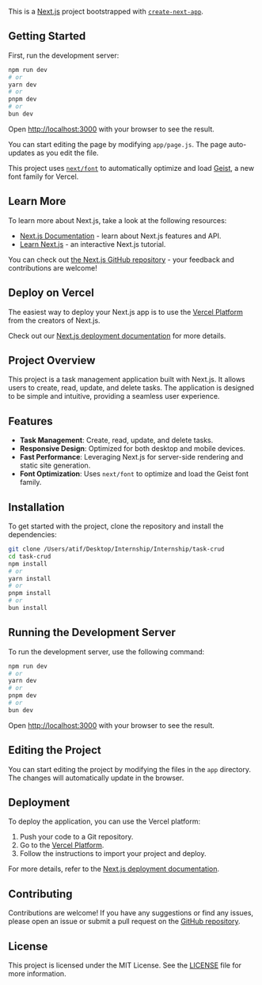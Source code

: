 This is a [Next.js](https://nextjs.org) project bootstrapped with [`create-next-app`](https://github.com/vercel/next.js/tree/canary/packages/create-next-app).

## Getting Started

First, run the development server:

```bash
npm run dev
# or
yarn dev
# or
pnpm dev
# or
bun dev
```

Open [http://localhost:3000](http://localhost:3000) with your browser to see the result.

You can start editing the page by modifying `app/page.js`. The page auto-updates as you edit the file.

This project uses [`next/font`](https://nextjs.org/docs/app/building-your-application/optimizing/fonts) to automatically optimize and load [Geist](https://vercel.com/font), a new font family for Vercel.

## Learn More

To learn more about Next.js, take a look at the following resources:

- [Next.js Documentation](https://nextjs.org/docs) - learn about Next.js features and API.
- [Learn Next.js](https://nextjs.org/learn) - an interactive Next.js tutorial.

You can check out [the Next.js GitHub repository](https://github.com/vercel/next.js) - your feedback and contributions are welcome!

## Deploy on Vercel

The easiest way to deploy your Next.js app is to use the [Vercel Platform](https://vercel.com/new?utm_medium=default-template&filter=next.js&utm_source=create-next-app&utm_campaign=create-next-app-readme) from the creators of Next.js.

Check out our [Next.js deployment documentation](https://nextjs.org/docs/app/building-your-application/deploying) for more details.

## Project Overview

This project is a task management application built with Next.js. It allows users to create, read, update, and delete tasks. The application is designed to be simple and intuitive, providing a seamless user experience.

## Features

- **Task Management**: Create, read, update, and delete tasks.
- **Responsive Design**: Optimized for both desktop and mobile devices.
- **Fast Performance**: Leveraging Next.js for server-side rendering and static site generation.
- **Font Optimization**: Uses `next/font` to optimize and load the Geist font family.

## Installation

To get started with the project, clone the repository and install the dependencies:

```bash
git clone /Users/atif/Desktop/Internship/Internship/task-crud
cd task-crud
npm install
# or
yarn install
# or
pnpm install
# or
bun install
```

## Running the Development Server

To run the development server, use the following command:

```bash
npm run dev
# or
yarn dev
# or
pnpm dev
# or
bun dev
```

Open [http://localhost:3000](http://localhost:3000) with your browser to see the result.

## Editing the Project

You can start editing the project by modifying the files in the `app` directory. The changes will automatically update in the browser.

## Deployment

To deploy the application, you can use the Vercel platform:

1. Push your code to a Git repository.
2. Go to the [Vercel Platform](https://vercel.com/new?utm_medium=default-template&filter=next.js&utm_source=create-next-app&utm_campaign=create-next-app-readme).
3. Follow the instructions to import your project and deploy.

For more details, refer to the [Next.js deployment documentation](https://nextjs.org/docs/app/building-your-application/deploying).

## Contributing

Contributions are welcome! If you have any suggestions or find any issues, please open an issue or submit a pull request on the [GitHub repository](https://github.com/vercel/next.js).

## License

This project is licensed under the MIT License. See the [LICENSE](LICENSE) file for more information.
